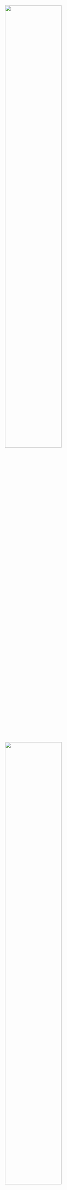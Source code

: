 <img align="center" src="https://github-readme-streak-stats.herokuapp.com/?user=yousufkhan13&theme=dracula"  width=60% />
<img align="center" src="https://github-readme-stats.vercel.app/api/top-langs?username=yousufkhan13&show_icons=true&locale=en&layout=compact&theme=dracula" width=60% />

<!---
yousufkhan13/yousufkhan13 is a ✨ special ✨ repository because its `README.md` (this file) appears on your GitHub profile.
You can click the Preview link to take a look at your changes.
--->
